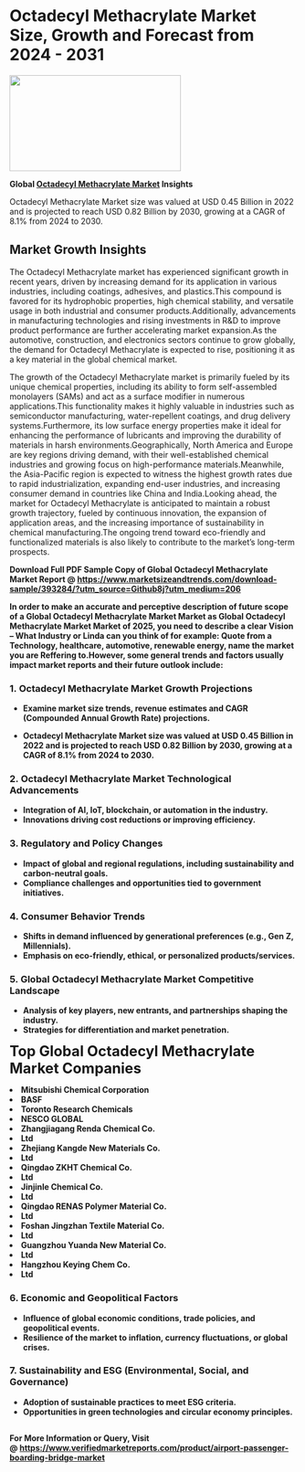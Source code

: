 <H1>Octadecyl Methacrylate Market Size, Growth and Forecast from 2024 - 2031</H1><img class="aligncenter size-medium wp-image-584254" src="https://thirdeyenews.in/wp-content/uploads/2024/09/Global-Market-Research-300x168.jpeg" alt="" width="300" height="168" /><p><strong>Global&nbsp;<a href="https://www.marketsizeandtrends.com/download-sample/393284/?utm_source=Github8j?utm_medium=206">Octadecyl Methacrylate Market</a> Insights</strong></p><p>Octadecyl Methacrylate Market size was valued at USD 0.45 Billion in 2022 and is projected to reach USD 0.82 Billion by 2030, growing at a CAGR of 8.1% from 2024 to 2030.</p><p><h2>Market Growth Insights</h2> <p>The Octadecyl Methacrylate market has experienced significant growth in recent years, driven by increasing demand for its application in various industries, including coatings, adhesives, and plastics.This compound is favored for its hydrophobic properties, high chemical stability, and versatile usage in both industrial and consumer products.Additionally, advancements in manufacturing technologies and rising investments in R&D to improve product performance are further accelerating market expansion.As the automotive, construction, and electronics sectors continue to grow globally, the demand for Octadecyl Methacrylate is expected to rise, positioning it as a key material in the global chemical market.</p> <p>The growth of the Octadecyl Methacrylate market is primarily fueled by its unique chemical properties, including its ability to form self-assembled monolayers (SAMs) and act as a surface modifier in numerous applications.This functionality makes it highly valuable in industries such as semiconductor manufacturing, water-repellent coatings, and drug delivery systems.Furthermore, its low surface energy properties make it ideal for enhancing the performance of lubricants and improving the durability of materials in harsh environments.Geographically, North America and Europe are key regions driving demand, with their well-established chemical industries and growing focus on high-performance materials.Meanwhile, the Asia-Pacific region is expected to witness the highest growth rates due to rapid industrialization, expanding end-user industries, and increasing consumer demand in countries like China and India.Looking ahead, the market for Octadecyl Methacrylate is anticipated to maintain a robust growth trajectory, fueled by continuous innovation, the expansion of application areas, and the increasing importance of sustainability in chemical manufacturing.The ongoing trend toward eco-friendly and functionalized materials is also likely to contribute to the market’s long-term prospects.<strong></p><p><span class=""><strong>Download Full PDF Sample Copy of Global Octadecyl Methacrylate Market Report</strong> @ <a href="https://www.marketsizeandtrends.com/download-sample/393284/?utm_source=Github8j?utm_medium=206" target="_blank">https://www.marketsizeandtrends.com/download-sample/393284/?utm_source=Github8j?utm_medium=206</a></span></p><p>In order to make an accurate and perceptive description of future scope of a Global&nbsp;Octadecyl Methacrylate Market Market as Global&nbsp;Octadecyl Methacrylate Market Market of 2025, you need to describe a clear Vision &ndash; What Industry or Linda can you think of for example: Quote from a Technology, healthcare, automotive, renewable energy, name the market you are Reffering to.However, some general trends and factors usually impact market reports and their future outlook include:</p><h3>1.&nbsp;<strong>Octadecyl Methacrylate Market Growth Projections</strong></h3><ul><li>Examine market size trends, revenue estimates and CAGR (Compounded Annual Growth Rate) projections.</li><li><p>Octadecyl Methacrylate Market size was valued at USD 0.45 Billion in 2022 and is projected to reach USD 0.82 Billion by 2030, growing at a CAGR of 8.1% from 2024 to 2030.</p></li></ul><h3>2.&nbsp;<strong>Octadecyl Methacrylate Market Technological Advancements</strong></h3><ul><li>Integration of AI, IoT, blockchain, or automation in the industry.</li><li>Innovations driving cost reductions or improving efficiency.</li></ul><h3>3.&nbsp;<strong>Regulatory and Policy Changes</strong></h3><ul><li>Impact of global and regional regulations, including sustainability and carbon-neutral goals.</li><li>Compliance challenges and opportunities tied to government initiatives.</li></ul><h3>4.&nbsp;<strong>Consumer Behavior Trends</strong></h3><ul><li>Shifts in demand influenced by generational preferences (e.g., Gen Z, Millennials).</li><li>Emphasis on eco-friendly, ethical, or personalized products/services.</li></ul><h3>5.&nbsp;<strong>Global Octadecyl Methacrylate Market Competitive Landscape</strong></h3><ul><li>Analysis of key players, new entrants, and partnerships shaping the industry.</li><li>Strategies for differentiation and market penetration.</li></ul><p data-pm-slice="1 1 []"><span style="color: inherit; font-family: inherit; font-size: 25px;">Top Global Octadecyl Methacrylate Market Companies</span></p><div class="" data-test-id=""><p><li>Mitsubishi Chemical Corporation</li><li> BASF</li><li> Toronto Research Chemicals</li><li> NESCO GLOBAL</li><li> Zhangjiagang Renda Chemical Co.</li><li> Ltd</li><li> Zhejiang Kangde New Materials Co.</li><li> Ltd</li><li> Qingdao ZKHT Chemical Co.</li><li> Ltd</li><li> Jinjinle Chemical Co.</li><li> Ltd</li><li> Qingdao RENAS Polymer Material Co.</li><li>Ltd</li><li> Foshan Jingzhan Textile Material Co.</li><li> Ltd</li><li> Guangzhou Yuanda New Material Co.</li><li> Ltd</li><li> Hangzhou Keying Chem Co.</li><li> Ltd</li></p></div><h3>6.&nbsp;<strong>Economic and Geopolitical Factors</strong></h3><ul><li>Influence of global economic conditions, trade policies, and geopolitical events.</li><li>Resilience of the market to inflation, currency fluctuations, or global crises.</li></ul><h3>7.&nbsp;<strong>Sustainability and ESG (Environmental, Social, and Governance)</strong></h3><ul><li>Adoption of sustainable practices to meet ESG criteria.</li><li>Opportunities in green technologies and circular economy principles.</li></ul><h2><strong style="font-size: 14px;">For More Information or Query, Visit @&nbsp;</strong><a style="background-color: #ffffff; font-size: 14px;" href="https://www.marketsizeandtrends.com/report/octadecyl-methacrylate-market/" target="_blank">https://www.verifiedmarketreports.com/product/airport-passenger-boarding-bridge-market</a></h2>